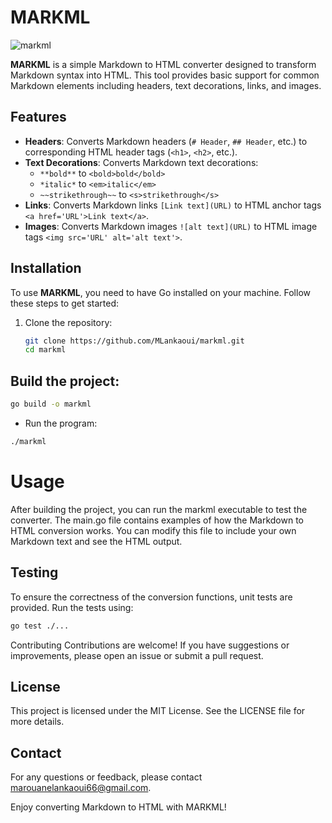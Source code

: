 # MARKML

![markml]("https://www.canva.com/design/DAGNj_LQ110/TQhnsqXm8j3MuoVOPW3mHg/view?utm_content=DAGNj_LQ110&utm_campaign=designshare&utm_medium=link&utm_source=editor")

**MARKML** is a simple Markdown to HTML converter designed to transform Markdown syntax into HTML. This tool provides basic support for common Markdown elements including headers, text decorations, links, and images.

## Features

- **Headers**: Converts Markdown headers (`# Header`, `## Header`, etc.) to corresponding HTML header tags (`<h1>`, `<h2>`, etc.).
- **Text Decorations**: Converts Markdown text decorations:
  - `**bold**` to `<bold>bold</bold>`
  - `*italic*` to `<em>italic</em>`
  - `~~strikethrough~~` to `<s>strikethrough</s>`
- **Links**: Converts Markdown links `[Link text](URL)` to HTML anchor tags `<a href='URL'>Link text</a>`.
- **Images**: Converts Markdown images `![alt text](URL)` to HTML image tags `<img src='URL' alt='alt text'>`.

## Installation

To use **MARKML**, you need to have Go installed on your machine. Follow these steps to get started:

1. Clone the repository:
   ```bash
   git clone https://github.com/MLankaoui/markml.git
   cd markml

## Build the project:

```bash
go build -o markml
```
- Run the program:

```bash
./markml
```
# Usage
After building the project, you can run the markml executable to test the converter. The main.go file contains examples of how the Markdown to HTML conversion works. You can modify this file to include your own Markdown text and see the HTML output.

## Testing
To ensure the correctness of the conversion functions, unit tests are provided. Run the tests using:

```bash
go test ./...
```
Contributing
Contributions are welcome! If you have suggestions or improvements, please open an issue or submit a pull request.

## License
This project is licensed under the MIT License. See the LICENSE file for more details.

## Contact
For any questions or feedback, please contact marouanelankaoui66@gmail.com.

Enjoy converting Markdown to HTML with MARKML!
